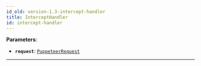 ```yaml
---
id_old: version-1.3-intercept-handler
title: InterceptHandler
id: intercept-handler
---
```


<a name="intercepthandler"></a>

**Parameters**:

-   **`request`**: [`PuppeteerRequest`](../api/request)

---
